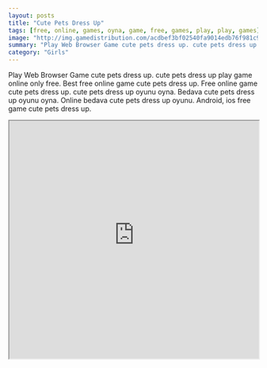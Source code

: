 ```yaml
---
layout: posts
title: "Cute Pets Dress Up"
tags: [free, online, games, oyna, game, free, games, play, play, games]
image: "http://img.gamedistribution.com/acdbef3bf02540fa9014edb76f981c93.jpg"
summary: "Play Web Browser Game cute pets dress up. cute pets dress up play game online only free. Best free online game cute pets dress up. Free online game cute pets dress up. cute pets dress up oyunu oyna. Bedava cute pets dress up oyunu oyna. Online bedava cute pets dress up oyunu. Android, ios free game cute pets dress up."
category: "Girls"
---
```


Play Web Browser Game cute pets dress up. cute pets dress up play game online only free. Best free online game cute pets dress up. Free online game cute pets dress up. cute pets dress up oyunu oyna. Bedava cute pets dress up oyunu oyna. Online bedava cute pets dress up oyunu. Android, ios free game cute pets dress up.

<iframe width="100%" height="480px;" src="http://flash.gamedistribution.com?game=acdbef3bf02540fa9014edb76f981c93"></iframe>
